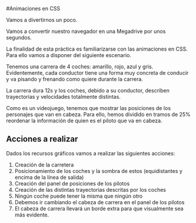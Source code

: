 #Animaciones en CSS 

Vamos a divertirnos un poco. 

Vamos a convertir nuestro navegador en una Megadrive por unos segundos.

La finalidad de esta práctica es familiarizarse con las animaciones en CSS. 
Para ello vamos a disponer del siguiente escenario.

Tenemos una carrera de 4 coches: amarillo, rojo, azul y gris.
Evidentemente, cada conductor tiene una forma muy concreta de conducir y va pisando y frenando como quiere durante la carrera.

La carrera dura 12s y los coches, debido a su conductor, describen trayectorias y velocidades totalmente distintas.

Como es un videojuego, tenemos que mostrar las posiciones de los personajes que van en cabeza. Para ello, hemos dividido
en tramos de 25% reordenar la información de quien es el piloto que va en cabeza.

## Acciones a realizar

Dados los recursos gráficos vamos a realizar las siguientes acciones:

1. Creación de la carretera
2. Posicionamiento de los coches y la sombra de estos (equidistantes y encima de la línea de salida) 
3. Creación del panel de posiciones de los pilotos
4. Creación de las distintas trayectorias descritas por los coches
5. Ningún coche puede tener la misma que ningún otro
6. Debemos ir cambiando el cabeza de carrera en el panel de los pilotos
7. El cabeza de carrera llevará un borde extra para que visualmente sea más evidente.
